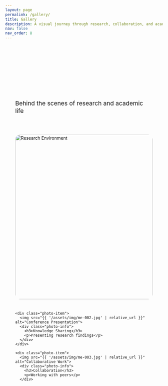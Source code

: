 ```yaml
---
layout: page
permalink: /gallery/
title: Gallery
description: A visual journey through research, collaboration, and academic life
nav: false
nav_order: 8
---
```


<div class="gallery-container">
  <div class="gallery-header text-center mb-5">
    <h1 class="gallery-title">Visual Journey</h1>
    <p class="gallery-subtitle">Behind the scenes of research and academic life</p>
  </div>

  <div class="photo-grid">
    <div class="photo-item large">
      <img src="{{ '/assets/img/me-001.jpg' | relative_url }}" alt="Research Environment">
      <div class="photo-info">
        <h3>Research Environment</h3>
        <p>In the heart of discovery</p>
      </div>
    </div>

    <div class="photo-item">
      <img src="{{ '/assets/img/me-002.jpg' | relative_url }}" alt="Conference Presentation">
      <div class="photo-info">
        <h3>Knowledge Sharing</h3>
        <p>Presenting research findings</p>
      </div>
    </div>

    <div class="photo-item">
      <img src="{{ '/assets/img/me-003.jpg' | relative_url }}" alt="Collaborative Work">
      <div class="photo-info">
        <h3>Collaboration</h3>
        <p>Working with peers</p>
      </div>
    </div>

    <div class="photo-item wide">
      <img src="{{ '/assets/img/me-004.jpg' | relative_url }}" alt="Field Research">
      <div class="photo-info">
        <h3>Field Research</h3>
        <p>Data collection in natural settings</p>
      </div>
    </div>

    <div class="photo-item">
      <img src="{{ '/assets/img/me-005.jpg' | relative_url }}" alt="Academic Discussion">
      <div class="photo-info">
        <h3>Academic Discussion</h3>
        <p>Exchanging ideas and insights</p>
      </div>
    </div>

    <div class="photo-item">
      <img src="{{ '/assets/img/me-006.jpg' | relative_url }}" alt="Early Career">
      <div class="photo-info">
        <h3>Early Career</h3>
        <p>Starting the academic journey</p>
      </div>
    </div>

    <div class="photo-item tall">
      <img src="{{ '/assets/img/me-008.jpg' | relative_url }}" alt="Breakthrough Moment">
      <div class="photo-info">
        <h3>Breakthrough</h3>
        <p>Moments of discovery</p>
      </div>
    </div>

    <div class="photo-item">
      <img src="{{ '/assets/img/me-009.jpg' | relative_url }}" alt="Current Work">
      <div class="photo-info">
        <h3>Current Focus</h3>
        <p>Leading-edge research</p>
      </div>
    </div>

  </div>
</div>

<style>
  .gallery-container {
    max-width: 1200px;
    margin: 0 auto;
    padding: 2rem;
  }

  .gallery-header {
    margin-bottom: 4rem;
  }

  .gallery-title {
    font-size: 3rem;
    font-weight: 700;
    background: linear-gradient(135deg, var(--global-theme-color), var(--global-hover-color));
    -webkit-background-clip: text;
    -webkit-text-fill-color: transparent;
    margin-bottom: 1rem;
  }

  .gallery-subtitle {
    font-size: 1.2rem;
    color: var(--global-text-color-light);
    max-width: 600px;
    margin: 0 auto;
  }

  .photo-grid {
    display: grid;
    grid-template-columns: repeat(auto-fit, minmax(300px, 1fr));
    grid-auto-rows: 250px;
    gap: 1.5rem;
  }

  .photo-item {
    position: relative;
    border-radius: 1rem;
    overflow: hidden;
    cursor: pointer;
    transition: all 0.3s cubic-bezier(0.4, 0, 0.2, 1);
    background: var(--global-card-bg-color);
    box-shadow: var(--global-card-shadow);
  }

  .photo-item:hover {
    transform: translateY(-8px);
    box-shadow: 0 25px 50px rgba(0,0,0,0.2);
  }

  .photo-item.large {
    grid-column: span 2;
    grid-row: span 2;
  }

  .photo-item.wide {
    grid-column: span 2;
  }

  .photo-item.tall {
    grid-row: span 2;
  }

  .photo-item img {
    width: 100%;
    height: 100%;
    object-fit: cover;
    transition: transform 0.3s ease;
  }

  .photo-item:hover img {
    transform: scale(1.05);
  }

  .photo-info {
    position: absolute;
    bottom: 0;
    left: 0;
    right: 0;
    background: linear-gradient(transparent, rgba(0,0,0,0.8));
    color: white;
    padding: 2rem 1.5rem 1.5rem;
    transform: translateY(100%);
    transition: transform 0.3s ease;
  }

  .photo-item:hover .photo-info {
    transform: translateY(0);
  }

  .photo-info h3 {
    margin: 0 0 0.5rem 0;
    font-size: 1.2rem;
    font-weight: 600;
  }

  .photo-info p {
    margin: 0;
    font-size: 0.9rem;
    opacity: 0.9;
  }

  /* Responsive Design */
  @media (max-width: 768px) {
    .gallery-container {
      padding: 1rem;
    }

    .gallery-title {
      font-size: 2rem;
    }

    .photo-grid {
      grid-template-columns: 1fr;
      grid-auto-rows: 200px;
      gap: 1rem;
    }

    .photo-item.large,
    .photo-item.wide,
    .photo-item.tall {
      grid-column: span 1;
      grid-row: span 1;
    }

    .photo-info {
      padding: 1.5rem 1rem 1rem;
    }
  }

  /* Light/Dark mode adjustments */
  [data-theme="dark"] .photo-item {
    background: var(--global-card-bg-color-dark);
  }
</style>
